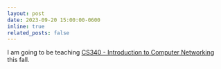 ```yaml
---
layout: post
date: 2023-09-20 15:00:00-0600
inline: true
related_posts: false
---
```


I am going to be teaching [CS340 - Introduction to Computer Networking](https://northwestern-cs340.github.io/fall2023/) this fall.
